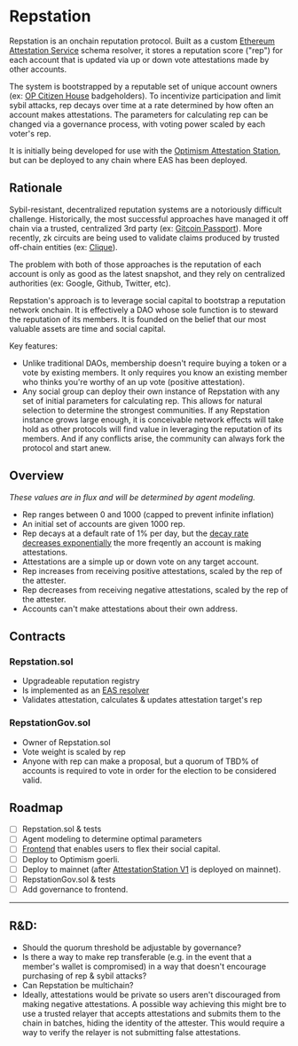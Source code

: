 # Repstation

Repstation is an onchain reputation protocol. Built as a custom [Ethereum Attestation Service](https://attest.sh/) schema resolver, it stores a reputation score ("rep") for each account that is updated via up or down vote attestations made by other accounts. 

The system is bootstrapped by a reputable set of unique account owners (ex: [OP Citizen House](https://community.optimism.io/docs/governance/citizens-house/) badgeholders). To incentivize participation and limit sybil attacks, rep decays over time at a rate determined by how often an account makes attestations. The parameters for calculating rep can be changed via a governance process, with voting power scaled by each voter's rep. 

It is initially being developed for use with the [Optimism Attestation Station](https://community.optimism.io/docs/identity/atst-v1/), but can be deployed to any chain where EAS has been deployed.

## Rationale
Sybil-resistant, decentralized reputation systems are a notoriously difficult challenge. Historically, the most successful approaches have managed it off chain via a trusted, centralized 3rd party (ex: [Gitcoin Passport](https://passport.gitcoin.co/)). More recently, zk circuits are being used to validate claims produced by trusted off-chain entities (ex: [Clique](https://clique.social/)).

The problem with both of those approaches is the reputation of each account is only as good as the latest snapshot, and they rely on centralized authorities (ex: Google, Github, Twitter, etc).

Repstation's approach is to leverage social capital to bootstrap a reputation network onchain. It is effectively a DAO whose sole function is to steward the reputation of its members. It is founded on the belief that our most valuable assets are time and social capital.

Key features:
- Unlike traditional DAOs, membership doesn't require buying a token or a vote by existing members. It only requires you know an existing member who thinks you're worthy of an up vote (positive attestation).
- Any social group can deploy their own instance of Repstation with any set of initial parameters for calculating rep. This allows for natural selection to determine the strongest communities. If any Repstation instance grows large enough, it is conceivable network effects will take hold as other protocols will find value in leveraging the reputation of its members. And if any conflicts arise, the community can always fork the protocol and start anew.

## Overview
*These values are in flux and will be determined by agent modeling.*
- Rep ranges between 0 and 1000 (capped to prevent infinite inflation)
- An initial set of accounts are given 1000 rep.
- Rep decays at a default rate of 1% per day, but the [decay rate decreases exponentially](https://www.desmos.com/calculator/05ddk3db3b) the more freqently an account is making attestations.
- Attestations are a simple up or down vote on any target account.
- Rep increases from receiving positive attestations, scaled by the rep of the attester.
- Rep decreases from receiving negative attestations, scaled by the rep of the attester.
- Accounts can't make attestations about their own address.

## Contracts

### Repstation.sol

- Upgradeable reputation registry
- Is implemented as an [EAS resolver](https://docs.attest.sh/docs/tutorials/resolver-contracts)
- Validates attestation, calculates & updates attestation target's rep

### RepstationGov.sol
- Owner of Repstation.sol
- Vote weight is scaled by rep
- Anyone with rep can make a proposal, but a quorum of TBD% of accounts is required to vote in order for the election to be considered valid.

## Roadmap
- [ ] Repstation.sol & tests
- [ ] Agent modeling to determine optimal parameters
- [ ] [Frontend](https://github.com/gigamesh/ourspace) that enables users to flex their social capital.
- [ ] Deploy to Optimism goerli.
- [ ] Deploy to mainnet (after [AttestationStation V1](https://community.optimism.io/docs/identity/atst-v1/) is deployed on mainnet).
- [ ] RepstationGov.sol & tests
- [ ] Add governance to frontend.

---
## R&D:
- Should the quorum threshold be adjustable by governance?
- Is there a way to make rep transferable (e.g. in the event that a member's wallet is compromised) in a way that doesn't encourage purchasing of rep & sybil attacks?
- Can Repstation be multichain?
- Ideally, attestations would be private so users aren't discouraged from making negative attestations. A possible way achieving this might bre to use a trusted relayer that accepts attestations and submits them to the chain in batches, hiding the identity of the attester. This would require a way to verify the relayer is not submitting false attestations.